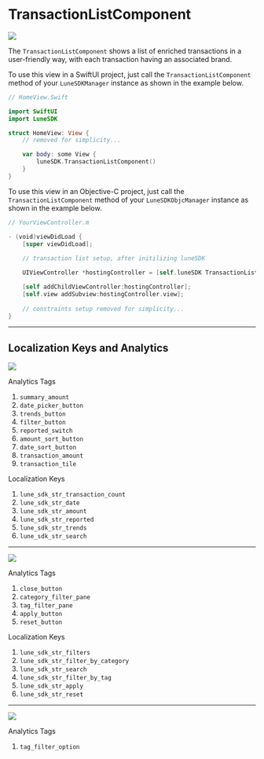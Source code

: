 # TransactionListComponent

![](../assets/6673c0e1d21edc96257f4efee4b3881904dc52e6.png)

The `TransactionListComponent` shows a list of enriched transactions in
a user-friendly way, with each transaction having an associated brand.

To use this view in a SwiftUI project, just call the
`TransactionListComponent` method of your `LuneSDKManager` instance as
shown in the example below.

```swift
// HomeView.Swift

import SwiftUI
import LuneSDK

struct HomeView: View {
    // removed for simplicity...

    var body: some View {
        luneSDK.TransactionListComponent()
    }
}
```

To use this view in an Objective-C project, just call the
`TransactionListComponent` method of your `LuneSDKObjcManager` instance
as shown in the example below.

```swift
// YourViewController.m

- (void)viewDidLoad {
    [super viewDidLoad];
    
    // transaction list setup, after initilizing luneSDK

    UIViewController *hostingController = [self.luneSDK TransactionListComponentWithConfig:nil];

    [self addChildViewController:hostingController];
    [self.view addSubview:hostingController.view];
    
    // constraints setup removed for simplicity...
}
```

---

## Localization Keys and Analytics

![](../assets/501589ad17f6eb4e287136a83e3a4949f5e86ab9.png)

Analytics Tags

1. `summary_amount`
2. `date_picker_button`
3. `trends_button`
4. `filter_button`
5. `reported_switch`
6. `amount_sort_button`
7. `date_sort_button`
8. `transaction_amount`
9. `transaction_tile`

Localization Keys

1. `lune_sdk_str_transaction_count`
2. `lune_sdk_str_date`
3. `lune_sdk_str_amount`
4. `lune_sdk_str_reported`
5. `lune_sdk_str_trends`
6. `lune_sdk_str_search`

---

![](../assets/7dd9ad695a80706ce1ab3c8fe141637300e8e3f5.png)

Analytics Tags

1. `close_button`
2. `category_filter_pane`
3. `tag_filter_pane`
4. `apply_button`
5. `reset_button`

Localization Keys

1. `lune_sdk_str_filters`
2. `lune_sdk_str_filter_by_category`
3. `lune_sdk_str_search`
4. `lune_sdk_str_filter_by_tag`
5. `lune_sdk_str_apply`
6. `lune_sdk_str_reset`

---

![](../assets/c3f2ebd1b102986aa08560aa562edd695af3beec.png)

Analytics Tags

1. `tag_filter_option`
